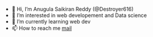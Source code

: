 - 👋 Hi, I’m Anugula Saikiran Reddy (@Destroyer616)
- 👀 I’m interested in web developement and Data science
- 🌱 I’m currently learning web dev
- 📫 How to reach me [mail](saikiran.reddy916@gmail.com)

<!---
Destroyer616/Destroyer616 is a ✨ special ✨ repository because its `README.md` (this file) appears on your GitHub profile.
You can click the Preview link to take a look at your changes.
--->
